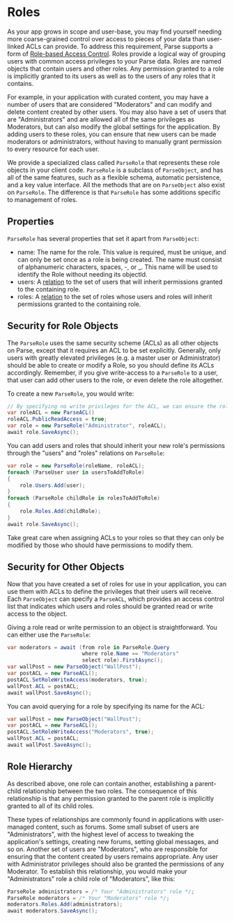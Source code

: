 # Roles

As your app grows in scope and user-base, you may find yourself needing more coarse-grained control over access to pieces of your data than user-linked ACLs can provide. To address this requirement, Parse supports a form of [Role-based Access Control](http://en.wikipedia.org/wiki/Role-based_access_control). Roles provide a logical way of grouping users with common access privileges to your Parse data. Roles are named objects that contain users and other roles.  Any permission granted to a role is implicitly granted to its users as well as to the users of any roles that it contains.

For example, in your application with curated content, you may have a number of users that are considered "Moderators" and can modify and delete content created by other users.  You may also have a set of users that are "Administrators" and are allowed all of the same privileges as Moderators, but can also modify the global settings for the application. By adding users to these roles, you can ensure that new users can be made moderators or administrators, without having to manually grant permission to every resource for each user.

We provide a specialized class called `ParseRole` that represents these role objects in your client code.  `ParseRole` is a subclass of `ParseObject`, and has all of the same features, such as a flexible schema, automatic persistence, and a key value interface.  All the methods that are on `ParseObject` also exist on `ParseRole`.  The difference is that `ParseRole` has some additions specific to management of roles.


## Properties

`ParseRole` has several properties that set it apart from `ParseObject`:

*   name: The name for the role.  This value is required, must be unique, and can only be set once as a role is being created.  The name must consist of alphanumeric characters, spaces, -, or _.  This name will be used to identify the Role without needing its objectId.
*   users: A [relation](#objects-pointers) to the set of users that will inherit permissions granted to the containing role.
*   roles: A [relation](#objects-pointers) to the set of roles whose users and roles will inherit permissions granted to the containing role.


## Security for Role Objects

The `ParseRole` uses the same security scheme (ACLs) as all other objects on Parse, except that it requires an ACL to be set explicitly. Generally, only users with greatly elevated privileges (e.g. a master user or Administrator) should be able to create or modify a Role, so you should define its ACLs accordingly.  Remember, if you give write-access to a `ParseRole` to a user, that user can add other users to the role, or even delete the role altogether.

To create a new `ParseRole`, you would write:

```cs
// By specifying no write privileges for the ACL, we can ensure the role cannot be altered.
var roleACL = new ParseACL()
roleACL.PublicReadAccess = true;
var role = new ParseRole("Administrator", roleACL);
await role.SaveAsync();
```

You can add users and roles that should inherit your new role's permissions through the "users" and "roles" relations on `ParseRole`:

```cs
var role = new ParseRole(roleName, roleACL);
foreach (ParseUser user in usersToAddToRole)
{
    role.Users.Add(user);
}
foreach (ParseRole childRole in rolesToAddToRole)
{
    role.Roles.Add(childRole);
}
await role.SaveAsync();
```

Take great care when assigning ACLs to your roles so that they can only be modified by those who should have permissions to modify them.


## Security for Other Objects

Now that you have created a set of roles for use in your application, you can use them with ACLs to define the privileges that their users will receive. Each `ParseObject` can specify a `ParseACL`, which provides an access control list that indicates which users and roles should be granted read or write access to the object.

Giving a role read or write permission to an object is straightforward.  You can either use the `ParseRole`:

```cs
var moderators = await (from role in ParseRole.Query
                        where role.Name == "Moderators"
                        select role).FirstAsync();
var wallPost = new ParseObject("WallPost");
var postACL = new ParseACL();
postACL.SetRoleWriteAccess(moderators, true);
wallPost.ACL = postACL;
await wallPost.SaveAsync();
```

You can avoid querying for a role by specifying its name for the ACL:

```cs
var wallPost = new ParseObject("WallPost");
var postACL = new ParseACL();
postACL.SetRoleWriteAccess("Moderators", true);
wallPost.ACL = postACL;
await wallPost.SaveAsync();
```


## Role Hierarchy

As described above, one role can contain another, establishing a parent-child relationship between the two roles. The consequence of this relationship is that any permission granted to the parent role is implicitly granted to all of its child roles.

These types of relationships are commonly found in applications with user-managed content, such as forums. Some small subset of users are "Administrators", with the highest level of access to tweaking the application's settings, creating new forums, setting global messages, and so on. Another set of users are "Moderators", who are responsible for ensuring that the content created by users remains appropriate. Any user with Administrator privileges should also be granted the permissions of any Moderator. To establish this relationship, you would make your "Administrators" role a child role of "Moderators", like this:

```cs
ParseRole administrators = /* Your "Administrators" role */;
ParseRole moderators = /* Your "Moderators" role */;
moderators.Roles.Add(administrators);
await moderators.SaveAsync();
```

